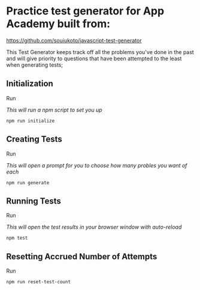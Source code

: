 # Practice test generator for App Academy built from:

https://github.com/souiukoto/javascript-test-generator

This Test Generator keeps track off all the problems you've done in the past and will give priority to questions that have been attempted to the least when generating tests;

## Initialization

Run

_This will run a npm script to set you up_

```
npm run initialize
```

## Creating Tests

Run

_This will open a prompt for you to choose how many probles you want of each_

```
npm run generate
```

## Running Tests

Run

_This will open the test results in your browser window with auto-reload_

```
npm test
```

## Resetting Accrued Number of Attempts

Run

```
npm run reset-test-count
```

